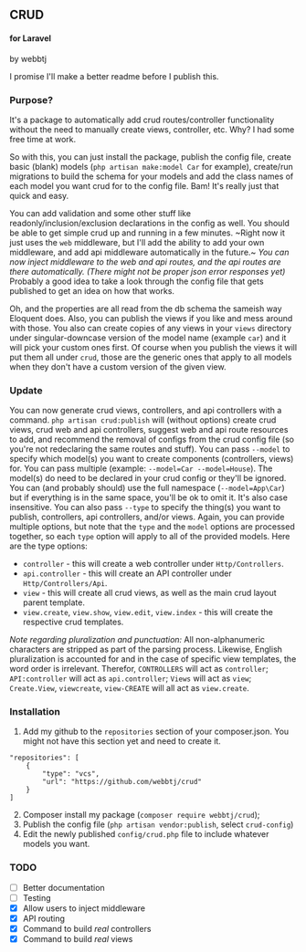 ## CRUD
#### for Laravel
by webbtj  

I promise I'll make a better readme before I publish this.  

### Purpose?
It's a package to automatically add crud routes/controller functionality
without the need to manually create views, controller, etc. Why? I had some
free time at work.  

So with this, you can just install the package, publish the config file, create
basic (blank) models (`php artisan make:model Car` for example), create/run
migrations to build the schema for your models and add the class names of each
model you want crud for to the config file. Bam! It's really just that quick
and easy.

You can add validation and some other stuff like readonly/inclusion/exclusion
declarations in the config as well. You should be able to get simple crud up and
running in a few minutes. ~Right now it just uses the `web` middleware, but I'll
add the ability to add your own middleware, and add api middleware automatically
in the future.~ *You can now inject middleware to the web and api routes, and
the api routes are there automatically. (There might not be proper json error
responses yet)* Probably a good idea to take a look through the config file that
gets published to get an idea on how that works.

Oh, and the properties are all read from the db schema the sameish way
Eloquent does. Also, you can publish the views if you like and mess around with
those. You also can create copies of any views in your `views` directory under
singular-downcase version of the model name (example `car`) and it will pick
your custom ones first. Of course when you publish the views it will put them
all under `crud`, those are the generic ones that apply to all models when they
don't have a custom version of the given view.  

### Update
You can now generate crud views, controllers, and api controllers with a
command. `php artisan crud:publish` will (without options) create crud views,
crud web and api controllers, suggest web and api route resources to add, and
recommend the removal of configs from the crud config file (so you're not
redeclaring the same routes and stuff). You can pass `--model` to specify which
model(s) you want to create components (controllers, views) for. You can pass
multiple (example: `--model=Car --model=House`). The model(s) do need to be
declared in your crud config or they'll be ignored. You can (and probably
should) use the full namespace (`--model=App\Car`) but if everything is in the
same space, you'll be ok to omit it. It's also case insensitive. You can also
pass `--type` to specify the thing(s) you want to publish, controllers, api
controllers, and/or views. Again, you can provide multiple options, but note
that the `type` and the `model` options are processed together, so each `type`
option will apply to all of the provided models. Here are the type options:
* `controller` - this will create a web controller under `Http/Controllers`.
* `api.controller` - this will create an API controller under
`Http/Controllers/Api`.
* `view` - this will create all crud views, as well as the main crud layout
parent template.
* `view.create`, `view.show`, `view.edit`, `view.index` - this will create the
respective crud templates.  

_Note regarding pluralization and punctuation:_ All non-alphanumeric characters
are stripped as part of the parsing process. Likewise, English pluralization is
accounted for and in the case of specific view templates, the word order is
irrelevant. Therefor, `CONTROLLERS` will act as `controller`; `API:controller`
will act as `api.controller`; `Views` will act as `view`; `Create.View`,
`viewcreate`, `view-CREATE` will all act as `view.create`.

### Installation
1. Add my github to the `repositories` section of your composer.json. You might
not have this section yet and need to create it.
```
"repositories": [
    {
        "type": "vcs",
        "url": "https://github.com/webbtj/crud"
    }
]
```
2. Composer install my package (`composer require webbtj/crud`);
3. Publish the config file (`php artisan vendor:publish`, select `crud-config`)
4. Edit the newly published `config/crud.php` file to include whatever models
you want.

### TODO
* [ ] Better documentation
* [ ] Testing
* [x] Allow users to inject middleware
* [x] API routing
* [x] Command to build _real_ controllers
* [x] Command to build _real_ views
